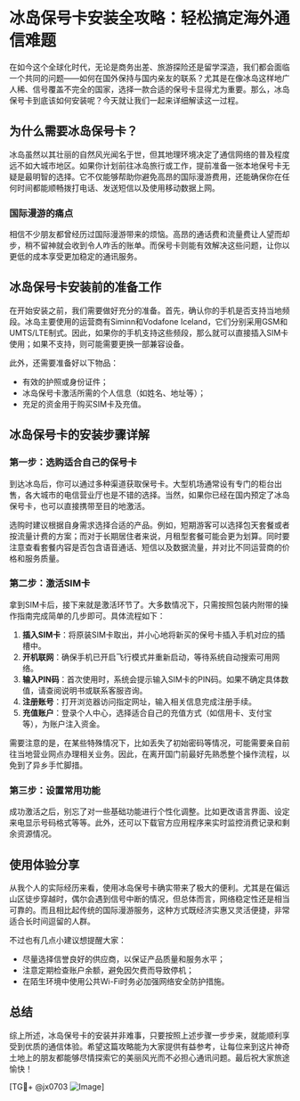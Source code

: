 # 冰岛保号卡安装全攻略：轻松搞定海外通信难题

在如今这个全球化时代，无论是商务出差、旅游探险还是留学深造，我们都会面临一个共同的问题——如何在国外保持与国内亲友的联系？尤其是在像冰岛这样地广人稀、信号覆盖不完全的国家，选择一款合适的保号卡显得尤为重要。那么，冰岛保号卡到底该如何安装呢？今天就让我们一起来详细解读这一过程。

## 为什么需要冰岛保号卡？

冰岛虽然以其壮丽的自然风光闻名于世，但其地理环境决定了通信网络的普及程度远不如大城市地区。如果你计划前往冰岛旅行或工作，提前准备一张本地保号卡无疑是最明智的选择。它不仅能够帮助你避免高昂的国际漫游费用，还能确保你在任何时间都能顺畅拨打电话、发送短信以及使用移动数据上网。

### 国际漫游的痛点

相信不少朋友都曾经历过国际漫游带来的烦恼。高昂的通话费和流量费让人望而却步，稍不留神就会收到令人咋舌的账单。而保号卡则能有效解决这些问题，让你以更低的成本享受更加稳定的通讯服务。

## 冰岛保号卡安装前的准备工作

在开始安装之前，我们需要做好充分的准备。首先，确认你的手机是否支持当地频段。冰岛主要使用的运营商有Siminn和Vodafone Iceland，它们分别采用GSM和UMTS/LTE制式。因此，如果你的手机支持这些频段，那么就可以直接插入SIM卡使用；如果不支持，则可能需要更换一部兼容设备。

此外，还需要准备好以下物品：
- 有效的护照或身份证件；
- 冰岛保号卡激活所需的个人信息（如姓名、地址等）；
- 充足的资金用于购买SIM卡及充值。

## 冰岛保号卡的安装步骤详解

### 第一步：选购适合自己的保号卡

到达冰岛后，你可以通过多种渠道获取保号卡。大型机场通常设有专门的柜台出售，各大城市的电信营业厅也是不错的选择。当然，如果你已经在国内预定了冰岛保号卡，也可以直接携带至目的地激活。

选购时建议根据自身需求选择合适的产品。例如，短期游客可以选择包天套餐或者按流量计费的方案；而对于长期居住者来说，月租型套餐可能会更为划算。同时要注意查看套餐内容是否包含语音通话、短信以及数据流量，并对比不同运营商的价格和服务质量。

### 第二步：激活SIM卡

拿到SIM卡后，接下来就是激活环节了。大多数情况下，只需按照包装内附带的操作指南完成简单的几步即可。具体流程如下：

1. **插入SIM卡**：将原装SIM卡取出，并小心地将新买的保号卡插入手机对应的插槽中。
2. **开机联网**：确保手机已开启飞行模式并重新启动，等待系统自动搜索可用网络。
3. **输入PIN码**：首次使用时，系统会提示输入SIM卡的PIN码。如果不确定具体数值，请查阅说明书或联系客服咨询。
4. **注册账号**：打开浏览器访问指定网址，输入相关信息完成注册手续。
5. **充值账户**：登录个人中心，选择适合自己的充值方式（如信用卡、支付宝等），为账户注入资金。

需要注意的是，在某些特殊情况下，比如丢失了初始密码等情况，可能需要亲自前往当地营业网点办理相关业务。因此，在离开国门前最好先熟悉整个操作流程，以免到了异乡手忙脚措。

### 第三步：设置常用功能

成功激活之后，别忘了对一些基础功能进行个性化调整。比如更改语言界面、设定来电显示号码格式等等。此外，还可以下载官方应用程序来实时监控消费记录和剩余资源情况。

## 使用体验分享

从我个人的实际经历来看，使用冰岛保号卡确实带来了极大的便利。尤其是在偏远山区徒步穿越时，偶尔会遇到信号中断的情况，但总体而言，网络稳定性还是相当可靠的。而且相比起传统的国际漫游服务，这种方式既经济实惠又灵活便捷，非常适合长时间逗留的人群。

不过也有几点小建议想提醒大家：
- 尽量选择信誉良好的供应商，以保证产品质量和服务水平；
- 注意定期检查账户余额，避免因欠费而导致停机；
- 在陌生环境中使用公共Wi-Fi时务必加强网络安全防护措施。

## 总结

综上所述，冰岛保号卡的安装并非难事，只要按照上述步骤一步步来，就能顺利享受到优质的通信体验。希望这篇攻略能为大家提供有益参考，让每位来到这片神奇土地上的朋友都能够尽情探索它的美丽风光而不必担心通讯问题。最后祝大家旅途愉快！

[TG💪+ @jx0703 ![Image](https://github.com/user-attachments/assets/dbca1d08-cadb-493c-b0ec-ad6f7a83f270)]